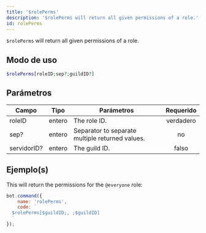 ```yaml
---
title: '$rolePerms'
description: '$rolePerms will return all given permissions of a role.'
id: rolePerms
---
```


`$rolePerms` will return all given permissions of a role.

## Modo de uso

```php
$rolePerms[roleID;sep?;guildID?]
```

## Parámetros

| Campo       | Tipo   | Parámetros                                      | Requerido |
| ----------- | ------ | ----------------------------------------------- |:---------:|
| roleID      | entero | The role ID.                                    | verdadero |
| sep?        | entero | Separator to separate multiple returned values. |    no     |
| servidorID? | entero | The guild ID.                                   |   falso   |

## Ejemplo(s)

This will return the permissions for the `@everyone` role:

```javascript
bot.command({
    name: 'rolePerms',
    code: `
  $rolePerms[$guildID;, ;$guildID]
  `
});
```
